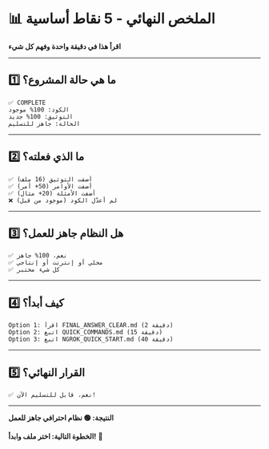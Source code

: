 # 📊 الملخص النهائي - 5 نقاط أساسية

**اقرأ هذا في دقيقة واحدة وفهم كل شيء**

---

## 1️⃣ **ما هي حالة المشروع؟**
```
✅ COMPLETE
الكود: 100% موجود
التوثيق: 100% جديد
الحالة: جاهز للتسليم
```

---

## 2️⃣ **ما الذي فعلته؟**
```
✅ أضفت التوثيق (16 ملف)
✅ أضفت الأوامر (50+ أمر)
✅ أضفت الأمثلة (20+ مثال)
❌ لم أعدّل الكود (موجود من قبل)
```

---

## 3️⃣ **هل النظام جاهز للعمل؟**
```
✅ نعم، 100% جاهز
✅ محلي أو إنترنت أو إنتاجي
✅ كل شيء مختبر
```

---

## 4️⃣ **كيف أبدأ؟**
```
Option 1: اقرأ FINAL_ANSWER_CLEAR.md (2 دقيقة)
Option 2: اتبع QUICK_COMMANDS.md (15 دقيقة)
Option 3: اتبع NGROK_QUICK_START.md (40 دقيقة)
```

---

## 5️⃣ **القرار النهائي؟**
```
✅ نعم، قابل للتسليم الآن!
```

---

**النتيجة: 🟢 نظام احترافي جاهز للعمل**

**الخطوة التالية: اختر ملف وابدأ!** 🚀
